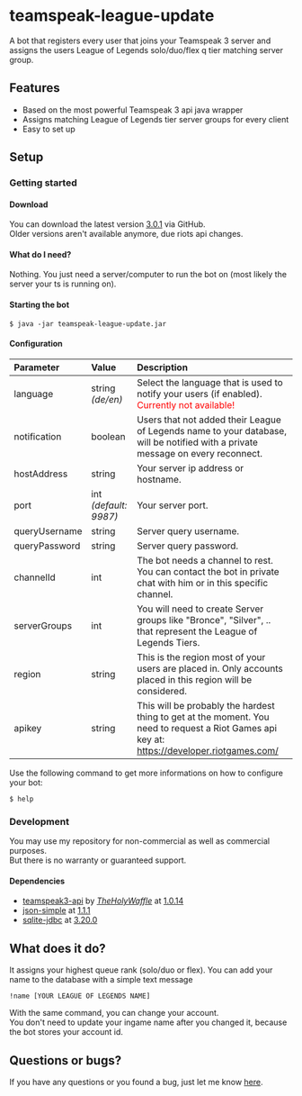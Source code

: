 # teamspeak-league-update

A bot that registers every user that joins your Teamspeak 3 server and assigns the users League of Legends solo/duo/flex q tier matching server group.

## Features

- Based on the most powerful Teamspeak 3 api java wrapper
- Assigns matching League of Legends tier server groups for every client
- Easy to set up

## Setup

### Getting started

#### Download
You can download the latest version [3.0.1](https://github.com/stephan-strate/teamspeak-league-update/releases/tag/3.0.1) via GitHub.</br>
Older versions aren't available anymore, due riots api changes.

#### What do I need?
Nothing. You just need a server/computer to run the bot on (most likely the server your ts is running on).

#### Starting the bot
```
$ java -jar teamspeak-league-update.jar
```

#### Configuration

| Parameter | Value | Description |
| :--- | :--- | :--- |
| language | string <i>(de/en)</i> | Select the language that is used to notify your users (if enabled). <div style="color: red;">Currently not available!</div> |
| notification | boolean | Users that not added their League of Legends name to your database, will be notified with a private message on every reconnect. |
| hostAddress | string | Your server ip address or hostname. |
| port | int <i>(default: 9987)</i> | Your server port. |
| queryUsername | string | Server query username. |
| queryPassword | string | Server query password. |
| channelId | int | The bot needs a channel to rest. You can contact the bot in private chat with him or in this specific channel. |
| serverGroups | int | You will need to create Server groups like "Bronce", "Silver", .. that represent the League of Legends Tiers. |
| region | string | This is the region most of your users are placed in. Only accounts placed in this region will be considered. |
| apikey | string | This will be probably the hardest thing to get at the moment. You need to request a Riot Games api key at: https://developer.riotgames.com/ |

Use the following command to get more informations on how to configure your bot:
```
$ help
```

### Development

You may use my repository for non-commercial as well as commercial purposes.</br>
But there is no warranty or guaranteed support.

#### Dependencies
- [teamspeak3-api](https://github.com/TheHolyWaffle/TeamSpeak-3-Java-API) by [_TheHolyWaffle_](https://github.com/TheHolyWaffle) at [1.0.14](https://github.com/TheHolyWaffle/TeamSpeak-3-Java-API/releases/tag/v1.0.14)
- [json-simple](https://mvnrepository.com/artifact/com.googlecode.json-simple/json-simple) at [1.1.1](https://mvnrepository.com/artifact/com.googlecode.json-simple/json-simple/1.1.1)
- [sqlite-jdbc](https://mvnrepository.com/artifact/org.xerial/sqlite-jdbc) at [3.20.0](https://mvnrepository.com/artifact/org.xerial/sqlite-jdbc/3.20.0)

## What does it do?

It assigns your highest queue rank (solo/duo or flex).
You can add your name to the database with a simple text message
```
!name [YOUR LEAGUE OF LEGENDS NAME]
```
With the same command, you can change your account.</br>
You don't need to update your ingame name after you changed it, because
the bot stores your account id.

## Questions or bugs?

If you have any questions or you found a bug, just let me know [here](https://github.com/stephan-strate/teamspeak-league-update/issues).